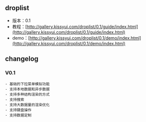 ## droplist

* 版本：0.1
* 教程：[http://gallery.kissyui.com/droplist/0.1/guide/index.html](http://gallery.kissyui.com/droplist/0.1/guide/index.html)
* demo：[http://gallery.kissyui.com/droplist/0.1/demo/index.html](http://gallery.kissyui.com/droplist/0.1/demo/index.html)

## changelog

### V0.1

    - 基础的下拉菜单模拟功能
    - 支持本地数据和异步数据
    - 支持多种结构渲染的方式
    - 支持搜索
    - 支持大数据量的渲染优化
    - 支持键盘操作
    - 支持数据定制


